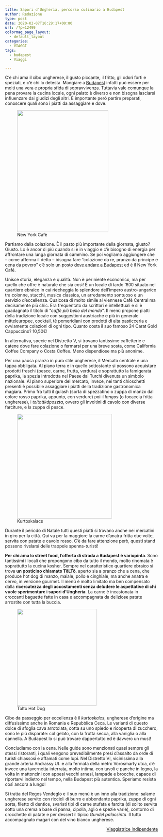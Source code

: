 ```yaml
---
title: Sapori d’Ungheria, percorso culinario a Budapest
author: Redazione
type: post
date: 2020-02-07T10:29:17+00:00
url: /?p=12499
colormag_page_layout:
  - default_layout
categories:
  - VIAGGI
tags:
  - budapest
  - Viaggi

---
```

C&#8217;è chi ama il cibo ungherese, il gusto piccante, il fritto, gli odori forti e speziati, e c&#8217;è chi lo detesta. Mangiare a [Budapest][1] infatti può essere per molti una vera e propria sfida di sopravvivenza. Tuttavia vale comunque la pena provare la cucina locale, ogni palato è diverso e non bisogna lasciarsi influenzare dai giudizi degli altri. È importante però partire preparati, conoscere quali sono i piatti da assaggiare e dove.

<figure id="attachment_12502" aria-describedby="caption-attachment-12502" style="width: 300px" class="wp-caption alignleft"><img decoding="async" loading="lazy" class="wp-image-12502" src="https://progressonline.it/wp-content/uploads/2020/02/New-York-Café-225x300.jpg" alt="" width="300" height="400" /><figcaption id="caption-attachment-12502" class="wp-caption-text">New York Cafè</figcaption></figure>

Partiamo dalla colazione. È il pasto più importante della giornata, giusto? Giusto. Lo è ancor di più quando si è in viaggio e c&#8217;è bisogno di energia per affrontare una lunga giornata di cammino. Se poi vogliamo aggiungere che &#8211; come afferma il detto &#8211; bisogna fare &#8220;colazione da re, pranzo da principe e cena da povero&#8221; c&#8217;è solo un posto <a href="https://viaggiatriceindipendente.com/2019/11/30/meraviglie-budapest/" target="_blank" rel="noopener">dove andare a Budapest</a> ed è il New York Café.

Unisce storia, eleganza e qualità. Non è per niente economico, ma per quello che offre è naturale che sia così! È un locale di tardo &#8216;800 situato nel quartiere ebraico in cui riecheggia lo splendore dell&#8217;impero austro-ungarico tra colonne, stucchi, musica classica, un arredamento sontuoso e un servizio d&#8217;eccellenza. Qualcosa di molto simile al viennese Café Central ma decisamente più chic. Era frequentato da scrittori e intellettuali e si è guadagnato il titolo di &#8220;_caffé più bello del mondo_&#8220;. Il menù propone piatti della tradizione locale con suggestioni austriache e più in generale mitteleuropee, cocktail, tè pomeridiani con prodotti di alta pasticceria e ovviamente colazioni di ogni tipo. Quanto costa il suo famoso 24 Carat Gold Cappuccino? 10,50€!

In alternativa, specie nel Distretto V, si trovano tantissime caffetterie e catene dove fare colazione o fermarsi per una breve sosta, come California Coffee Company o Costa Coffee. Meno dispendiose ma più anonime.

Per una pausa pranzo in puro stile ungherese, il Mercato centrale è una tappa obbligata. Al piano terra e in quello sottostante si possono acquistare prodotti freschi (pesce, carne, frutta, verdura) e soprattutto la famigerata paprika, la spezia introdotta nel Paese dai Turchi divenuta un simbolo nazionale. Al piano superiore del mercato, invece, nei tanti chioschetti presenti è possibile assaggiare i piatti della tradizione gastronomica magiara. Primo fra tutti il gulash (sorta di spezzatino o zuppa di manzo dal colore rosso paprika, appunto, con verdure) poi il _langos_ (o focaccia fritta ungherese), i _toltottkáposzta_, ovvero gli involtini di cavolo con diverse farciture, e la zuppa di pesce.

<figure id="attachment_12501" aria-describedby="caption-attachment-12501" style="width: 312px" class="wp-caption alignright"><img decoding="async" loading="lazy" class="wp-image-12501" src="https://progressonline.it/wp-content/uploads/2020/02/Kurtoskalacs-273x300.jpg" alt="" width="312" height="343" /><figcaption id="caption-attachment-12501" class="wp-caption-text">Kurtoskalacs</figcaption></figure>

Durante il periodo di Natale tutti questi piatti si trovano anche nei mercatini in giro per la città. Qui va per la maggiore la carne d&#8217;anatra fritta due volte, servita con patate e cavolo rosso. C’è da fare attenzione però, questi stand possono rivelarsi delle trappole spenna-turisti!

**Per chi ama lo street food, l&#8217;offerta di strada a Budapest è variopinta**. Sono tantissimi i locali che propongono cibo da tutto il mondo, molto rinomata è soprattutto la cucina kosher. Sempre nel caratteristico quartiere ebraico si trova **un posticino chiamato TöLTő**, aperto sia a pranzo che a cena, che produce hot dog di manzo, maiale, pollo e cinghiale, ma anche anatra e cervo, in versione gourmet. Il menù è molto limitato ma ben compensato dalla **ricercatezza degli accostamenti senza deludere le aspettative di chi vuole sperimentare i sapori d&#8217;Ungheria**. La carne è incastonata in croccanti baguette fatte in casa e accompagnata da deliziose patate arrostite con tutta la buccia.

<figure id="attachment_12503" aria-describedby="caption-attachment-12503" style="width: 261px" class="wp-caption alignleft"><img decoding="async" loading="lazy" class="wp-image-12503" src="https://progressonline.it/wp-content/uploads/2020/02/Tolto-Hot-Dog-246x300.jpg" alt="" width="261" height="318" /><figcaption id="caption-attachment-12503" class="wp-caption-text">Tolto Hot Dog</figcaption></figure>

Cibo da passeggio per eccellenza è il _kurtoskalcs_, ungherese d&#8217;origine ma diffusissimo anche in Romania e Repubblica Ceca. Le varianti di questo dolce di sfoglia cava arrotolata, cotta su uno spiedo e ricoperta di zucchero, sono le più disparate: col gelato, con la frutta secca, alla vaniglia o alla cannella. A Budapest lo si può trovare dappertutto ed è davvero un must!

Concludiamo con la cena. Nelle guide sono menzionati quasi sempre gli stessi ristoranti, i quali vengono prevedibilmente presi d&#8217;assalto da orde di turisti chiassosi e affamati come lupi. Nel Distretto VI, vicinissima alla grande arteria Andrassy Ut. e alla fermata della metro Vorosmarty utca, c&#8217;è invece una tavernetta interrata, molto intima, con tavoli e panche in legno, la volta in mattoncini con appesi vecchi arnesi, lampade e brocche, capace di riportarvi indietro nel tempo, nella Budapest più autentica. Speriamo resista così ancora a lungo!

Si tratta del Regos Vendeglo e il suo menù è un inno alla tradizione: salame ungherese servito con riccioli di burro e abbondante paprika, zuppe di ogni sorta, filetto di dentice, svariati tipi di carne stufata e farcita (di solito servita sotto una crema a base di panna, cipolla, aglio e spezie varie), contorno di crocchette di patate e per dessert il tipico _Gundel palacsinta_. Il tutto accompagnato magari con del vino bianco ungherese.

<p style="text-align: right;">
  <a href="https://viaggiatriceindipendente.com/">Viaggiatrice Indipendente</a>
</p>

 [1]: https://progressonline.it/le-7-meraviglie-di-budapest-la-perla-del-danubio-2/